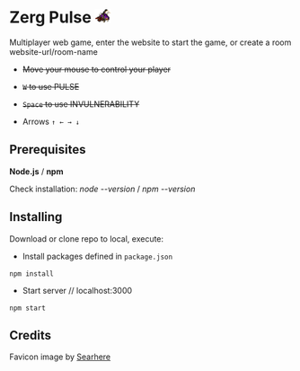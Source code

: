 # Zerg Pulse ![alt tag](https://github.com/Qu4k3/zerg-pulse/blob/master/public/img/zerg-small.png)
Multiplayer web game, enter the website to start the game, or create a room website-url/room-name 

* ~~Move your mouse to control your player~~

* ~~``W`` to use PULSE~~ 

* ~~``Space`` to use INVULNERABILITY~~
* Arrows ``↑ ← → ↓``

## Prerequisites

**Node.js** / **npm**

Check installation: *node --version* / *npm --version*


## Installing

Download or clone repo to local, execute:

* Install packages defined in ``package.json``
```
npm install
```
* Start server // localhost:3000
```
npm start
```

## Credits
Favicon image by [Searhere](http://searhere.deviantart.com/art/Zergling-510555517)
